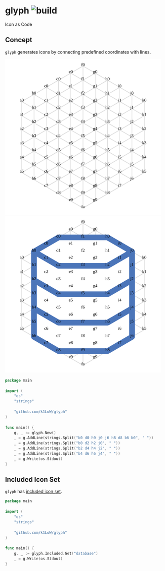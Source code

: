 # glyph ![build](https://github.com/k1LoW/glyph/workflows/build/badge.svg)

Icon as Code

## Concept

`glyph` generates icons by connecting predefined coordinates with lines.

![img](img/coordinates.svg)![img](img/database_with_c.svg)

``` go
package main

import (
	"os"
	"strings"

	"github.com/k1LoW/glyph"
)

func main() {
	g, _ := glyph.New()
	_ = g.AddLine(strings.Split("b0 d0 h0 j0 j6 h8 d8 b6 b0", " "))
	_ = g.AddLine(strings.Split("b0 d2 h2 j0", " "))
	_ = g.AddLine(strings.Split("b2 d4 h4 j2", " "))
	_ = g.AddLine(strings.Split("b4 d6 h6 j4", " "))
	_ = g.Write(os.Stdout)
}
```

## Included Icon Set

`glyph` has [included icon set](included.md).

``` go
package main

import (
	"os"
	"strings"

	"github.com/k1LoW/glyph"
)

func main() {
	g, _ := glyph.Included.Get("database")
	_ = g.Write(os.Stdout)
}
```
